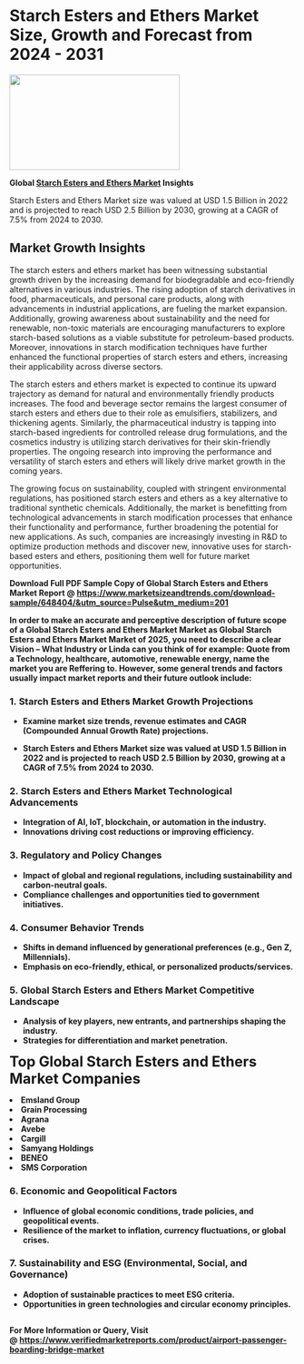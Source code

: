 <H1>Starch Esters and Ethers Market Size, Growth and Forecast from 2024 - 2031</H1><img class="aligncenter size-medium wp-image-584254" src="https://thirdeyenews.in/wp-content/uploads/2024/09/Global-Market-Research-300x168.jpeg" alt="" width="300" height="168" /><p><strong>Global&nbsp;<a href="https://www.marketsizeandtrends.com/download-sample/648404/&amp;utm_source=Pulse&amp;utm_medium=201">Starch Esters and Ethers Market</a> Insights</strong></p><p>Starch Esters and Ethers Market size was valued at USD 1.5 Billion in 2022 and is projected to reach USD 2.5 Billion by 2030, growing at a CAGR of 7.5% from 2024 to 2030.</p><p><h2>Market Growth Insights</h2> The starch esters and ethers market has been witnessing substantial growth driven by the increasing demand for biodegradable and eco-friendly alternatives in various industries. The rising adoption of starch derivatives in food, pharmaceuticals, and personal care products, along with advancements in industrial applications, are fueling the market expansion. Additionally, growing awareness about sustainability and the need for renewable, non-toxic materials are encouraging manufacturers to explore starch-based solutions as a viable substitute for petroleum-based products. Moreover, innovations in starch modification techniques have further enhanced the functional properties of starch esters and ethers, increasing their applicability across diverse sectors. <p><strong></strong></p> <p>The starch esters and ethers market is expected to continue its upward trajectory as demand for natural and environmentally friendly products increases. The food and beverage sector remains the largest consumer of starch esters and ethers due to their role as emulsifiers, stabilizers, and thickening agents. Similarly, the pharmaceutical industry is tapping into starch-based ingredients for controlled release drug formulations, and the cosmetics industry is utilizing starch derivatives for their skin-friendly properties. The ongoing research into improving the performance and versatility of starch esters and ethers will likely drive market growth in the coming years.</p> <p>The growing focus on sustainability, coupled with stringent environmental regulations, has positioned starch esters and ethers as a key alternative to traditional synthetic chemicals. Additionally, the market is benefitting from technological advancements in starch modification processes that enhance their functionality and performance, further broadening the potential for new applications. As such, companies are increasingly investing in R&D to optimize production methods and discover new, innovative uses for starch-based esters and ethers, positioning them well for future market opportunities.</p> <p><strong></p><p><span class=""><strong>Download Full PDF Sample Copy of Global Starch Esters and Ethers Market Report</strong> @ <a href="https://www.marketsizeandtrends.com/download-sample/648404/&amp;utm_source=Pulse&amp;utm_medium=201" target="_blank">https://www.marketsizeandtrends.com/download-sample/648404/&amp;utm_source=Pulse&amp;utm_medium=201</a></span></p><p>In order to make an accurate and perceptive description of future scope of a Global&nbsp;Starch Esters and Ethers Market Market as Global&nbsp;Starch Esters and Ethers Market Market of 2025, you need to describe a clear Vision &ndash; What Industry or Linda can you think of for example: Quote from a Technology, healthcare, automotive, renewable energy, name the market you are Reffering to. However, some general trends and factors usually impact market reports and their future outlook include:</p><h3>1.&nbsp;<strong>Starch Esters and Ethers Market Growth Projections</strong></h3><ul><li>Examine market size trends, revenue estimates and CAGR (Compounded Annual Growth Rate) projections.</li><li><p>Starch Esters and Ethers Market size was valued at USD 1.5 Billion in 2022 and is projected to reach USD 2.5 Billion by 2030, growing at a CAGR of 7.5% from 2024 to 2030.</p></li></ul><h3>2.&nbsp;<strong>Starch Esters and Ethers Market Technological Advancements</strong></h3><ul><li>Integration of AI, IoT, blockchain, or automation in the industry.</li><li>Innovations driving cost reductions or improving efficiency.</li></ul><h3>3.&nbsp;<strong>Regulatory and Policy Changes</strong></h3><ul><li>Impact of global and regional regulations, including sustainability and carbon-neutral goals.</li><li>Compliance challenges and opportunities tied to government initiatives.</li></ul><h3>4.&nbsp;<strong>Consumer Behavior Trends</strong></h3><ul><li>Shifts in demand influenced by generational preferences (e.g., Gen Z, Millennials).</li><li>Emphasis on eco-friendly, ethical, or personalized products/services.</li></ul><h3>5.&nbsp;<strong>Global Starch Esters and Ethers Market Competitive Landscape</strong></h3><ul><li>Analysis of key players, new entrants, and partnerships shaping the industry.</li><li>Strategies for differentiation and market penetration.</li></ul><p data-pm-slice="1 1 []"><span style="color: inherit; font-family: inherit; font-size: 25px;">Top Global Starch Esters and Ethers Market Companies</span></p><div class="" data-test-id=""><p><li>Emsland Group</li><li> Grain Processing</li><li> Agrana</li><li> Avebe</li><li> Cargill</li><li> Samyang Holdings</li><li> BENEO</li><li> SMS Corporation</li></p></div><h3>6.&nbsp;<strong>Economic and Geopolitical Factors</strong></h3><ul><li>Influence of global economic conditions, trade policies, and geopolitical events.</li><li>Resilience of the market to inflation, currency fluctuations, or global crises.</li></ul><h3>7.&nbsp;<strong>Sustainability and ESG (Environmental, Social, and Governance)</strong></h3><ul><li>Adoption of sustainable practices to meet ESG criteria.</li><li>Opportunities in green technologies and circular economy principles.</li></ul><h2><strong style="font-size: 14px;">For More Information or Query, Visit @&nbsp;</strong><a style="background-color: #ffffff; font-size: 14px;" href="https://www.marketsizeandtrends.com/report/starch-esters-and-ethers-market/" target="_blank">https://www.verifiedmarketreports.com/product/airport-passenger-boarding-bridge-market</a></h2>
